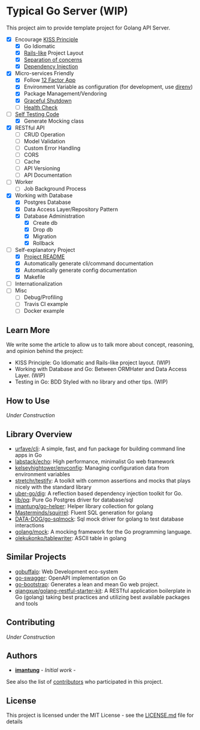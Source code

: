 # Typical Go Server (WIP)

This project aim to provide template project for Golang API Server.

- [x] Encourage [KISS Principle](https://en.wikipedia.org/wiki/KISS_principle)
  - [x] Go Idiomatic
  - [x] [Rails-like](https://guides.rubyonrails.org/getting_started.html#creating-the-blog-application) Project Layout
  - [x] [Separation of concerns](https://en.wikipedia.org/wiki/Separation_of_concerns)
  - [x] [Dependency Injection](https://stackoverflow.com/questions/130794/what-is-dependency-injection)
- [x] Micro-services Friendly
  - [x] Follow [12 Factor App](https://12factor.net/)
  - [x] Environment Variable as configuration (for development, use [direnv](https://direnv.net/))
  - [x] Package Management/Vendoring
  - [x] [Graceful Shutdown](https://12factor.net/disposability)
  - [ ] [Health Check](https://microservices.io/patterns/observability/health-check-api.html)
- [ ] [Self Testing Code](https://martinfowler.com/bliki/SelfTestingCode.html)
  - [x] Generate Mocking class
- [x] RESTful API
  - [ ] CRUD Operation
  - [ ] Model Validation
  - [ ] Custom Error Handling
  - [ ] CORS
  - [ ] Cache
  - [ ] API Versioning
  - [ ] API Documentation
- [ ] Worker
  - [ ] Job Background Process
- [x] Working with Database
  - [x] Postgres Database
  - [x] Data Access Layer/Repository Pattern
  - [x] Database Administration
    - [x] Create db
    - [x] Drop db
    - [x] Migration
    - [x] Rollback
- [ ] Self-explanatory Project
  - [x] [Project README](Project_README.md)
  - [x] Automatically generate cli/command documentation
  - [x] Automatically generate config documentation
  - [x] Makefile
- [ ] Internationalization  
- [ ] Misc
  - [ ] Debug/Profiling
  - [ ] Travis CI example
  - [ ] Docker example

## Learn More

We write some the article to allow us to talk more about concept, reasoning, and opinion behind the project:
- KISS Principle: Go Idiomatic and Rails-like project layout. (WIP)
- Working with Database and Go: Between ORMHater and Data Access Layer. (WIP)
- Testing in Go: BDD Styled with no library and other tips. (WIP)

## How to Use

_Under Construction_
<!-- FIXME: -->

## Library Overview
- [urfave/cli](https://github.com/urfave/cli): A simple, fast, and fun package for building command line apps in Go
- [labstack/echo](https://github.com/labstack/echo): High performance, minimalist Go web framework
- [kelseyhightower/envconfig](https://github.com/kelseyhightower/envconfig): Managing configuration data from environment variables
- [stretchr/testify](https://github.com/stretchr/testify): A toolkit with common assertions and mocks that plays nicely with the standard library
- [uber-go/dig](https://github.com/uber-go/dig): A reflection based dependency injection toolkit for Go.
- [lib/pq](https://github.com/lib/pq): Pure Go Postgres driver for database/sql
- [imantung/go-helper](https://github.com/imantung/go-helper): Helper library collection for golang
- [Masterminds/squirrel](https://github.com/Masterminds/squirrel): Fluent SQL generation for golang
- [DATA-DOG/go-sqlmock](https://github.com/DATA-DOG/go-sqlmock): Sql mock driver for golang to test database interactions
- [golang/mock](https://github.com/golang/mock): A mocking framework for the Go programming language.
- [olekukonko/tablewriter](https://github.com/olekukonko/tablewriter): ASCII table in golang


## Similar Projects

- [gobuffalo](https://gobuffalo.io/): Web Development eco-system
- [go-swagger](https://goswagger.io/): OpenAPI implementation on Go
- [go-bootstrap](http://go-bootstrap.io/): Generates a lean and mean Go web project.
- [qiangxue/golang-restful-starter-kit](github.com/qiangxue/golang-restful-starter-kit): A RESTful application boilerplate in Go (golang) taking best practices and utilizing best available packages and tools

## Contributing

_Under Construction_
<!-- FIXME: -->


## Authors

* **[imantung](https://github.com/imantung)** - *Initial work* -

See also the list of [contributors](https://github.com/your/project/contributors) who participated in this project.

## License

This project is licensed under the MIT License - see the [LICENSE.md](LICENSE.md) file for details
